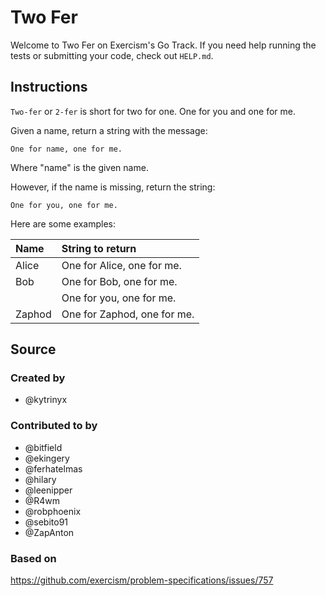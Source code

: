 # Two Fer

Welcome to Two Fer on Exercism's Go Track.
If you need help running the tests or submitting your code, check out `HELP.md`.

## Instructions

`Two-fer` or `2-fer` is short for two for one. One for you and one for me.

Given a name, return a string with the message:

```text
One for name, one for me.
```

Where "name" is the given name.

However, if the name is missing, return the string:

```text
One for you, one for me.
```

Here are some examples:

|Name    |String to return
|:-------|:------------------
|Alice   |One for Alice, one for me.
|Bob     |One for Bob, one for me.
|        |One for you, one for me.
|Zaphod  |One for Zaphod, one for me.

## Source

### Created by

- @kytrinyx

### Contributed to by

- @bitfield
- @ekingery
- @ferhatelmas
- @hilary
- @leenipper
- @R4wm
- @robphoenix
- @sebito91
- @ZapAnton

### Based on

https://github.com/exercism/problem-specifications/issues/757